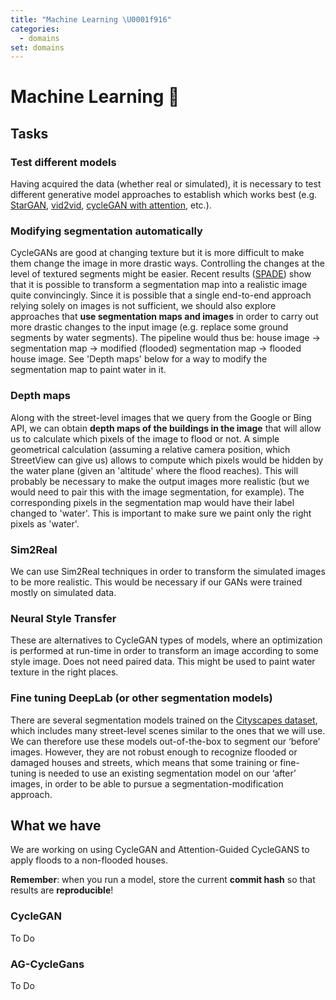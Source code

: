 ```yaml
---
title: "Machine Learning \U0001f916"
categories:
  - domains
set: domains
---
```


# Machine Learning 🤖

## Tasks

### Test different models

Having acquired the data (whether real or simulated), it is necessary to test different generative model approaches to establish which works best (e.g. [StarGAN](http://openaccess.thecvf.com/content_cvpr_2018/papers/Choi_StarGAN_Unified_Generative_CVPR_2018_paper.pdf), [vid2vid](https://arxiv.org/pdf/1903.04480.pdf), [cycleGAN with attention](https://arxiv.org/pdf/1806.02311.pdf), etc.).


### Modifying segmentation automatically

CycleGANs are good at changing texture but it is more difficult to make them change the image in more drastic ways. Controlling the changes at the level of textured segments might be easier. Recent results ([SPADE](https://nvlabs.github.io/SPADE/)) show that it is possible to transform a segmentation map into a realistic image quite convincingly. Since it is possible that a single end-to-end approach relying solely on images is not sufficient, we should also explore approaches that **use segmentation maps and images** in order to carry out more drastic changes to the input image (e.g. replace some ground segments by water segments). The pipeline would thus be: house image → segmentation map → modified (flooded) segmentation map → flooded house image. See 'Depth maps' below for a way to modify the segmentation map to paint water in it.


### Depth maps

Along with the street-level images that we query from the Google or Bing API, we can obtain **depth maps of the buildings in the image** that will allow us to calculate which pixels of the image to flood or not. A simple geometrical calculation (assuming a relative camera position, which StreetView can give us) allows to compute which pixels would be hidden by the water plane (given an 'altitude' where the flood reaches). This will probably be necessary to make the output images more realistic (but we would need to pair this with the image segmentation, for example). The corresponding pixels in the segmentation map would have their label changed to 'water'. This is important to make sure we paint only the right pixels as 'water'.


### Sim2Real

We can use Sim2Real techniques in order to transform the simulated images to be more realistic. This would be necessary if our GANs were trained mostly on simulated data.


### Neural Style Transfer

These are alternatives to CycleGAN types of models, where an optimization is performed at run-time in order to transform an image according to some style image. Does not need paired data. This might be used to paint water texture in the right places.


### Fine tuning DeepLab (or other segmentation models)

There are several segmentation models trained on the [Cityscapes dataset](https://www.cityscapes-dataset.com/), which includes many street-level scenes similar to the ones that we will use. We can therefore use these models out-of-the-box to segment our ‘before’ images. However, they are not robust enough to recognize flooded or damaged houses and streets, which means that some training or fine-tuning is needed to use an existing segmentation model on our ‘after’ images, in order to be able to pursue a segmentation-modification approach.

## What we have

We are working on using CycleGAN and Attention-Guided CycleGANS to apply floods to a non-flooded houses. 

**Remember**: when you run a model, store the current **commit hash** so that results are **reproducible**!

### CycleGAN

To Do

### AG-CycleGans

To Do